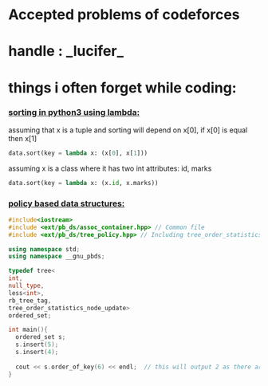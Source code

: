 # Accepted problems of codeforces
# handle : \_lucifer\_

# things i often forget while coding:

<h3><u>sorting in python3 using lambda: </u></h3>

assuming that x is a tuple and sorting will depend on x[0], if x[0] is equal then x[1]

```python
data.sort(key = lambda x: (x[0], x[1]))
```

assuming x is a class where it has two int attributes: id, marks

```python
data.sort(key = lambda x: (x.id, x.marks))
```

<h3><u>policy based data structures:</u></h3>

```cpp
#include<iostream>
#include <ext/pb_ds/assoc_container.hpp> // Common file
#include <ext/pb_ds/tree_policy.hpp> // Including tree_order_statistics_node_update

using namespace std;
using namespace __gnu_pbds;

typedef tree<
int,
null_type,
less<int>,
rb_tree_tag,
tree_order_statistics_node_update>
ordered_set;

int main(){
  ordered_set s;
  s.insert(5);
  s.insert(4);
  
  cout << s.order_of_key(6) << endl;  // this will output 2 as there are two numbers in the set that are less than 6
}
```
